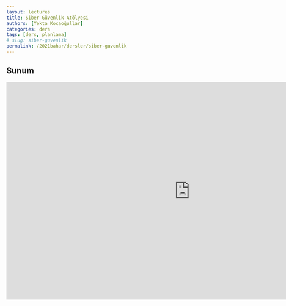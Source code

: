 ```yaml
---
layout: lectures
title: Siber Güvenlik Atölyesi
authors: [Yekta Kocaoğullar]
categories: ders
tags: [ders, planlama]
# slug: siber-guvenlik
permalink: /2021bahar/dersler/siber-guvenlik
---
```



## Sunum
<iframe src="https://docs.google.com/presentation/d/e/2PACX-1vTX-22StGDQ_VmtEvf8FI-ZWXJkCyufpdzE2WoF8VDcUumoHKVvAEr9287dD1W45w/embed?start=false&loop=false&delayms=3000" frameborder="0" width="960" height="569" allowfullscreen="true" mozallowfullscreen="true" webkitallowfullscreen="true"></iframe>
